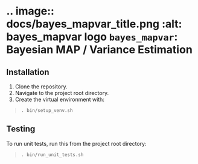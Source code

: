 .. image:: docs/bayes_mapvar_title.png
  :alt: bayes_mapvar logo
`bayes_mapvar`: Bayesian MAP / Variance Estimation
=================================================================

Installation
------------
1. Clone the repository.
2. Navigate to the project root directory.
3. Create the virtual environment with:
> `. bin/setup_venv.sh`

Testing
-------
To run unit tests, run this from the project root directory:
> `. bin/run_unit_tests.sh`
